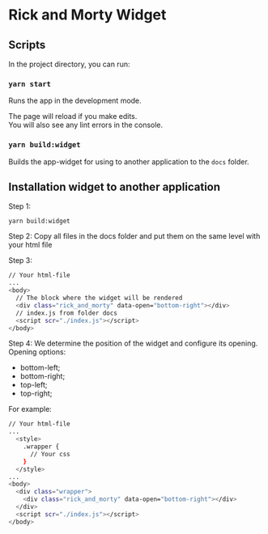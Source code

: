 # Rick and Morty Widget

## Scripts

In the project directory, you can run:

### `yarn start`

Runs the app in the development mode.

The page will reload if you make edits.\
You will also see any lint errors in the console.

### `yarn build:widget`

Builds the app-widget for using to another application to the `docs` folder.

## Installation widget to another application 

Step 1:
```console
yarn build:widget
```
Step 2:
Copy all files in the docs folder and put them on the same level with your html file

Step 3:
```bash
// Your html-file
...
<body>
  // The block where the widget will be rendered
  <div class="rick_and_morty" data-open="bottom-right"></div>
  // index.js from folder docs
  <script scr="./index.js"></script>
</body>
```
Step 4:
We determine the position of the widget and configure its opening.
Opening options:
- bottom-left;
- bottom-right;
- top-left;
- top-right;


For example:
```bash
// Your html-file
...
  <style>
    .wrapper {
      // Your css 
    }
  </style>
...
<body>
  <div class="wrapper">
    <div class="rick_and_morty" data-open="bottom-right"></div>
  </div>
  <script scr="./index.js"></script>
</body>
```
